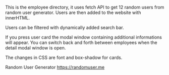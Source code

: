 This is the employee directory, it uses fetch API to get 12 random users
from random user generator. Users are then added to the website with innerHTML.

Users can be filtered with dynamically added search bar.

If you press user card the modal window containing additional informations
will appear. You can switch back and forth between employees when the detail
modal window is open.

The changes in CSS are font and box-shadow for cards.

Random User Generator https://randomuser.me